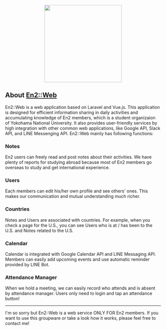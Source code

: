 <p align="center"><img src="https://en2ynu.com/img/top_logo.png" width="250px"></p>

## About [En2::Web](https://en2ynu.com)

En2::Web is a web application based on Laravel and Vue.js. This application is designed for efficient information sharing in daily activities and accumulating knowledge of En2 members, which is a student organizaion of Yokohama National University. It also provides user-friendly services by high integration with other common web applications, like Google API, Slack API, and LINE Messenging API. En2::Web mainly has following functions:

### Notes
En2 users can freely read and post notes about their activities. We have plenty of reports for studying abroad because most of En2 members go overseas to study and get international experience.
### Users
Each members can edit his/her own profile and see others' ones. This makes our communication and mutual understanding much richer.
### Countries
Notes and Users are associated with countries. For example, when you check a page for the U.S., you can see Users who is at /  has been to the U.S. and Notes related to the U.S.
### Calendar
Calendar is integrated with Google Calendar API and LINE Messaging API. Members can easily add upcoming events and use automatic reminder provided by LINE Bot.  
### Attendance Manager
When we hold a meeting, we can easily record who attends and is absent by attendance manager. Users only need to login and tap an attendance button!

***

I'm so sorry but En2::Web is a web service ONLY FOR En2 members. If you want to use this groupware or take a look how it works, please feel free to contact me!
